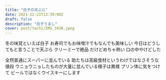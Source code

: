 ```yaml
---
title: "白子の天ぷら"
date: 2021-12-21T13:39:08Z
draft: false
description: "白子うまし"
cover: post/tachi/IMG_3436.jpeg
---
```


冬の味覚といえば白子
お寿司でもお味噌汁でもなんでも美味しい
今日はどうしてもと言うことで天ぷら
クリーミーで絶品
だけどめちゃ熱い
口の中やけどした

全然普通にスーパーに並んでいる
助たちは高級食材というわけではなさそうな値段
ウニョウニョしたものが大量に並んでいる様子は異様
プリン体に気をつけて
ビールではなくウイスキーにします
